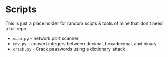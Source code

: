 # Scripts

This is just a place holder for random scipts & tools of mine that don't need a full repo

* `scan.py` - network port scanner
* `cnv.py` - convert integers between decimal, hexadecimal, and binary
* `crack.py` - Crack passwords using a dictionary attack
